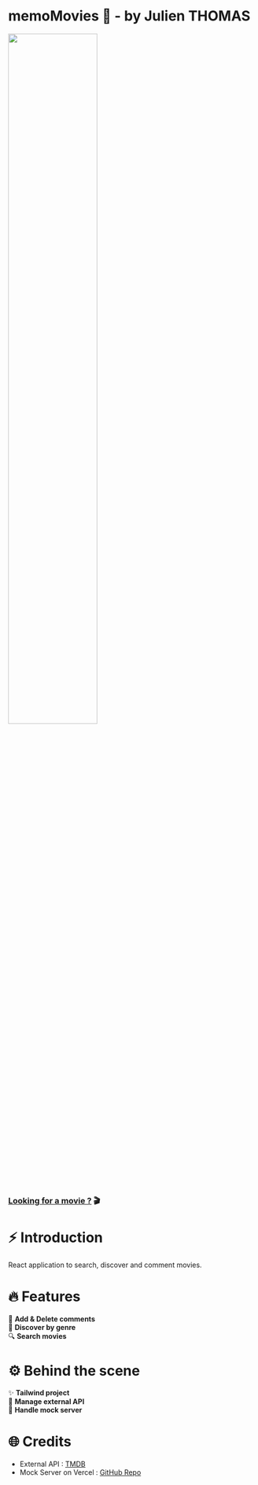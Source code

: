 # memoMovies 🍿 - by Julien THOMAS

<a href="https://memomovies-doncarlos.netlify.app/"><img src="./public/img-cover.png" width="60%" /></a>

### [Looking for a movie ?](https://memomovies-doncarlos.netlify.app/) 🎬

# ⚡️ Introduction

React application to search, discover and comment movies.

# 🔥 Features

💬 **Add & Delete comments** <br />
🔦 **Discover by genre** <br />
🔍 **Search movies** <br />

# ⚙️ Behind the scene

✨ **Tailwind project** <br />
🛜 **Manage external API** <br />
📂 **Handle mock server** <br />

# 🌐 Credits

- External API : [TMDB](https://developer.themoviedb.org/reference/intro/getting-started)
- Mock Server on Vercel : [GitHub Repo](https://github.com/kitloong/json-server-vercel)
